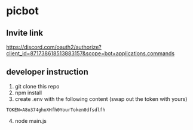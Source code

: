 # picbot
## Invite link
https://discord.com/oauth2/authorize?client_id=871738618513883157&scope=bot+applications.commands

## developer instruction
1. git clone this repo
2. npm install
3. create .env with the following content (swap out the token with yours)
```
TOKEN=A8o374ghoXHfh0YourToken0dfsdlfh
```
4. node main.js